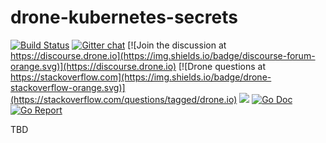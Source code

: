 # drone-kubernetes-secrets

[![Build Status](http://cloud.drone.io/api/badges/drone/drone-kubernetes-secrets/status.svg)](http://cloud.drone.io/drone/drone-kubernetes-secrets)
[![Gitter chat](https://badges.gitter.im/drone/drone.png)](https://gitter.im/drone/drone)
[![Join the discussion at https://discourse.drone.io](https://img.shields.io/badge/discourse-forum-orange.svg)](https://discourse.drone.io)
[![Drone questions at https://stackoverflow.com](https://img.shields.io/badge/drone-stackoverflow-orange.svg)](https://stackoverflow.com/questions/tagged/drone.io)
[![](https://images.microbadger.com/badges/image/drone/kubernetes-secrets.svg)](https://microbadger.com/images/drone/kubernetes-secrets "Get your own image badge on microbadger.com")
[![Go Doc](https://godoc.org/github.com/drone/drone-kubernetes-secrets?status.svg)](http://godoc.org/github.com/drone/drone-kubernetes-secrets)
[![Go Report](https://goreportcard.com/badge/github.com/drone/drone-kubernetes-secrets)](https://goreportcard.com/report/github.com/drone/drone-kubernetes-secrets)

TBD
